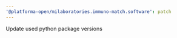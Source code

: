 ```yaml
---
'@platforma-open/milaboratories.immuno-match.software': patch
---
```


Update used python package versions
